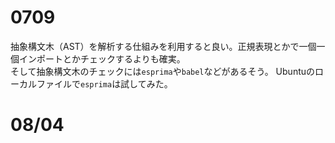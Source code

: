 # 0709
抽象構文木（AST）を解析する仕組みを利用すると良い。正規表現とかで一個一個インポートとかチェックするよりも確実。  
そして抽象構文木のチェックには`esprima`や`babel`などがあるそう。
Ubuntuのローカルファイルで`esprima`は試してみた。

# 08/04
